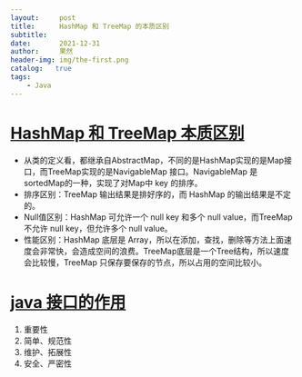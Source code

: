 ```yaml
---
layout:     post
title:      HashMap 和 TreeMap 的本质区别
subtitle:   
date:       2021-12-31
author:     果然
header-img: img/the-first.png
catalog:   true
tags:
    - Java
---
```


# [HashMap 和 TreeMap 本质区别](https://www.cnblogs.com/flydean/p/hashmap-vs-treemap.html)
*  从类的定义看，都继承自AbstractMap，不同的是HashMap实现的是Map接口，而TreeMap实现的是NavigableMap 接口。NavigableMap 是 sortedMap的一种，实现了对Map中 key 的排序。    
*  排序区别：TreeMap 输出结果是排好序的，而 HashMap 的输出结果是不定的。    
*  Null值区别：HashMap 可允许一个 null key 和多个 null value，而TreeMap不允许 null key，但允许多个 null value。    
*  性能区别：HashMap 底层是 Array，所以在添加，查找，删除等方法上面速度会非常快，会造成空间的浪费。TreeMap底层是一个Tree结构，所以速度会比较慢，TreeMap 只保存要保存的节点，所以占用的空间比较小。  

# [java 接口的作用](https://www.cnblogs.com/zhaoyanjun/archive/2016/03/25/5320034.html)
1) 重要性
2) 简单、规范性
3) 维护、拓展性
4) 安全、严密性
